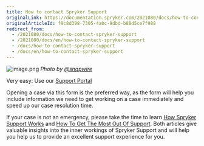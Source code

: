 ```yaml
---
title: How to contact Spryker Support
originalLink: https://documentation.spryker.com/2021080/docs/how-to-contact-spryker-support
originalArticleId: f9c8d398-7305-4a0c-9dbd-b88d5ce7f988
redirect_from:
  - /2021080/docs/how-to-contact-spryker-support
  - /2021080/docs/en/how-to-contact-spryker-support
  - /docs/how-to-contact-spryker-support
  - /docs/en/how-to-contact-spryker-support
---
```


![image.png](https://cdn.document360.io/9fafa0d5-d76f-40c5-8b02-ab9515d3e879/Images/Documentation/image%28132%29.png)
*Photo by [@snapwire](https://www.pexels.com/@snapwire)*

Very easy: Use our [Support Portal ](https://support.spryker.com)

Opening a case via this form is the preferred way, as the form will help you include information we need to get working on a case immediately and speed up our case resolution time.

If your case is not an emergency, please take the time to learn [How Spryker Support Works](/docs/scos/user/intro-to-spryker/{{page.version}}/support/how-spryker-support-works.html) and [How To Get The Most Out Of Support](/docs/scos/user/intro-to-spryker/{{page.version}}/support/how-to-get-the-most-out-of-spryker-support.html). Both articles give valuable insights into the inner workings of Spryker Support and will help you help us to provide an excellent support experience for you.
